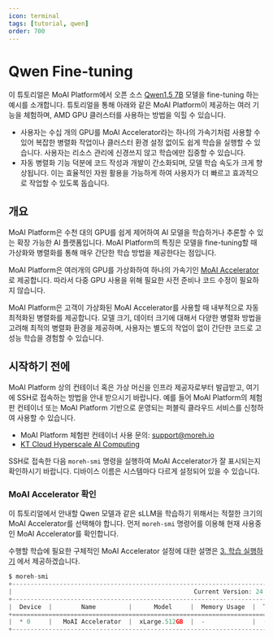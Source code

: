 ```yaml
---
icon: terminal
tags: [tutorial, qwen]
order: 700
---
```


# Qwen Fine-tuning

이 튜토리얼은 MoAI Platform에서 오픈 소스 [Qwen1.5 7B](https://huggingface.co/Qwen/Qwen1.5-7B) 모델을 fine-tuning 하는 예시를 소개합니다. 튜토리얼을 통해 아래와 같은 MoAI Platform이 제공하는 여러 기능을 체험하며, AMD GPU 클러스터를 사용하는 방법을 익힐 수 있습니다.

- 사용자는 수십 개의 GPU를 MoAI Accelerator라는 하나의 가속기처럼 사용할 수 있어 복잡한 병렬화 작업이나 클러스터 환경 설정 없이도 쉽게 학습을 실행할 수 있습니다. 사용자는 리소스 관리에 신경쓰지 않고 학습에만 집중할 수 있습니다.
- 자동 병렬화 기능 덕분에 코드 작성과 개발이 간소화되며, 모델 학습 속도가 크게 향상됩니다. 이는 효율적인 자원 활용을 가능하게 하여 사용자가 더 빠르고 효과적으로 작업할 수 있도록 돕습니다.

## 개요

MoAI Platform은 수천 대의 GPU를 쉽게 제어하여 AI 모델을 학습하거나 추론할 수 있는 확장 가능한 AI 플랫폼입니다. MoAI Platform의 특징은 모델을 fine-tuning할 때 가상화와 병렬화를 통해 매우 간단한 학습 방법을 제공한다는 점입니다.

MoAI Platform은 여러개의 GPU를 가상화하여 하나의 가속기인 [MoAI Accelerator](https://docs.moreh.io/ko/moai_features/virtualization/#gpu-%EA%B0%80%EC%83%81%ED%99%94-moai-accelerator)로 제공합니다. 따라서 다중 GPU 사용을 위해 필요한 사전 준비나 코드 수정이 필요하지 않습니다.

MoAI Platform은 고객이 가상화된 MoAI Accelerator를 사용할 때 내부적으로 자동 최적화된 병렬화를 제공합니다. 모델 크기, 데이터 크기에 대해서 다양한 병렬화 방법을 고려해 최적의 병렬화 환경을 제공하며, 사용자는 별도의 작업이 없이 간단한 코드로 고성능 학습을 경험할 수 있습니다.

## 시작하기 전에

MoAI Platform 상의 컨테이너 혹은 가상 머신을 인프라 제공자로부터 발급받고, 여기에 SSH로 접속하는 방법을 안내 받으시기 바랍니다. 예를 들어 MoAI Platform의 체험판 컨테이너 또는 MoAI Platform 기반으로 운영되는 퍼블릭 클라우드 서비스를 신청하여 사용할 수 있습니다.

- MoAI Platform 체험판 컨테이너 사용 문의: [support@moreh.io](mailto:support@moreh.io)
- [KT Cloud Hyperscale AI Computing](https://cloud.kt.com/solution/hyperscaleAiComputing/)

SSH로 접속한 다음 `moreh-smi` 명령을 실행하여 MoAI Accelerator가 잘 표시되는지 확인하시기 바랍니다. 디바이스 이름은 시스템마다 다르게 설정되어 있을 수 있습니다.

### MoAI Accelerator 확인

이 튜토리얼에서 안내할 Qwen 모델과 같은 sLLM을 학습하기 위해서는 적절한 크기의 MoAI Accelerator를 선택해야 합니다. 먼저 `moreh-smi` 명령어를 이용해 현재 사용중인 MoAI Accelerator를 확인합니다. 

수행할 학습에 필요한 구체적인 MoAI Accelerator 설정에 대한 설명은 [3. 학습 실행하기](3_학습_실행하기.md) 에서 제공하겠습니다. 

```jsx
$ moreh-smi
+---------------------------------------------------------------------------------------------------+
|                                                  Current Version: 24.2.0  Latest Version: 24.2.0  |
+---------------------------------------------------------------------------------------------------+
|  Device  |        Name         |      Model     |  Memory Usage  |  Total Memory  |  Utilization  |
+===================================================================================================+
|  * 0     |   MoAI Accelerator  |  xLarge.512GB  |  -             |  -             |  -            |
+---------------------------------------------------------------------------------------------------+
```

